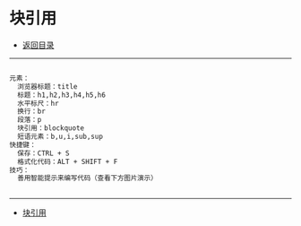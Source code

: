 # 块引用

- [返回目录](/web/basic/README.md)

---

<section class="img-flex-box" >
  <section><img class="lazy-image" data-src="../../images/webfront/course-images/img0027.png" alt=""></section>
  <section><img class="lazy-image" data-src="../../images/webfront/course-images/img0028.png" alt=""></section>
  <section><img class="lazy-image" data-src="../../images/webfront/course-images/img0029.png" alt=""></section>
  <section><img class="lazy-image" data-src="../../images/webfront/course-images/img0030.png" alt=""></section>
</section>

```txt
元素：
  浏览器标题：title
  标题：h1,h2,h3,h4,h5,h6
  水平标尺：hr
  换行：br
  段落：p
  块引用：blockquote
  短语元素：b,u,i,sub,sup
快捷键：
  保存：CTRL + S
  格式化代码：ALT + SHIFT + F
技巧：
  善用智能提示来编写代码（查看下方图片演示）
```

<section class="img-flex-box" >
  <section><img class="lazy-image" data-src="../../images/webfront/course-images/gif0001.gif" alt=""></section>
</section>

---

- [块引用](#块引用)

<!-- js处理背景和css样式 -->
<script type="module" src="/js/github.js"></script>
